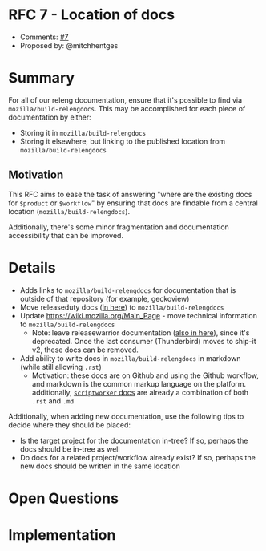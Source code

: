 # RFC 7 - Location of docs
* Comments: [#7](https://api.github.com/repos/mozilla-releng/releng-rfcs/issues/7)
* Proposed by: @mitchhentges

# Summary

For all of our releng documentation, ensure that it's possible to find via `mozilla/build-relengdocs`.
This may be accomplished for each piece of documentation by either:
* Storing it in `mozilla/build-relengdocs`
* Storing it elsewhere, but linking to the published location from `mozilla/build-relengdocs`

## Motivation

This RFC aims to ease the task of answering "where are the existing docs for `$product` or `$workflow`" by ensuring that
docs are findable from a central location (`mozilla/build-relengdocs`).

Additionally, there's some minor fragmentation and documentation accessibility that can be improved.

# Details

* Adds links to `mozilla/build-relengdocs` for documentation that is outside of that repository (for example, geckoview)
* Move releaseduty docs ([in here](https://github.com/mozilla-releng/releasewarrior-2.0/tree/master/docs)) to `mozilla/build-relengdocs`
* Update https://wiki.mozilla.org/Main_Page - move technical information to `mozilla/build-relengdocs`
    * Note: leave releasewarrior documentation ([also in here]((https://github.com/mozilla-releng/releasewarrior-2.0/tree/master/docs))),
since it's deprecated. Once the last consumer (Thunderbird) moves to ship-it v2, these docs can be removed.
* Add ability to write docs in `mozilla/build-relengdocs` in markdown (while still allowing `.rst`)
    * Motivation: these docs are on Github and using the Github workflow, and markdown is the common markup language on the platform.
    additionally, [`scriptworker` docs](https://github.com/mozilla-releng/scriptworker/tree/master/docs) are already a combination of both
    `.rst` and `.md`

Additionally, when adding new documentation, use the following tips to decide where they should be placed: 
* Is the target project for the documentation in-tree? If so, perhaps the docs should be in-tree as well
* Do docs for a related project/workflow already exist? If so, perhaps the new docs should be written in the same location

# Open Questions

# Implementation
